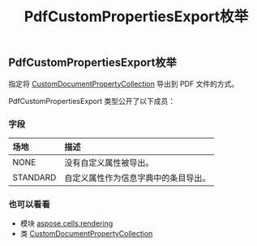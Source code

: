 ﻿---
title: PdfCustomPropertiesExport枚举
second_title: Aspose.Cells for Python via .NET API 参考资料
description:
type: docs
weight: 190
url: /zh/python-net/aspose.cells.rendering/pdfcustompropertiesexport/
is_root: false
---
##  PdfCustomPropertiesExport枚举
指定将 [CustomDocumentPropertyCollection](/cells/zh/python-net/aspose.cells.properties/customdocumentpropertycollection) 导出到 PDF 文件的方式。



PdfCustomPropertiesExport 类型公开了以下成员：

### 字段
|场地|描述|
| :- | :- |
| NONE |没有自定义属性被导出。|
| STANDARD |自定义属性作为信息字典中的条目导出。|



### 也可以看看
* 模块 [aspose.cells.rendering](..)
* 类 [CustomDocumentPropertyCollection](/cells/zh/python-net/aspose.cells.properties/customdocumentpropertycollection)

